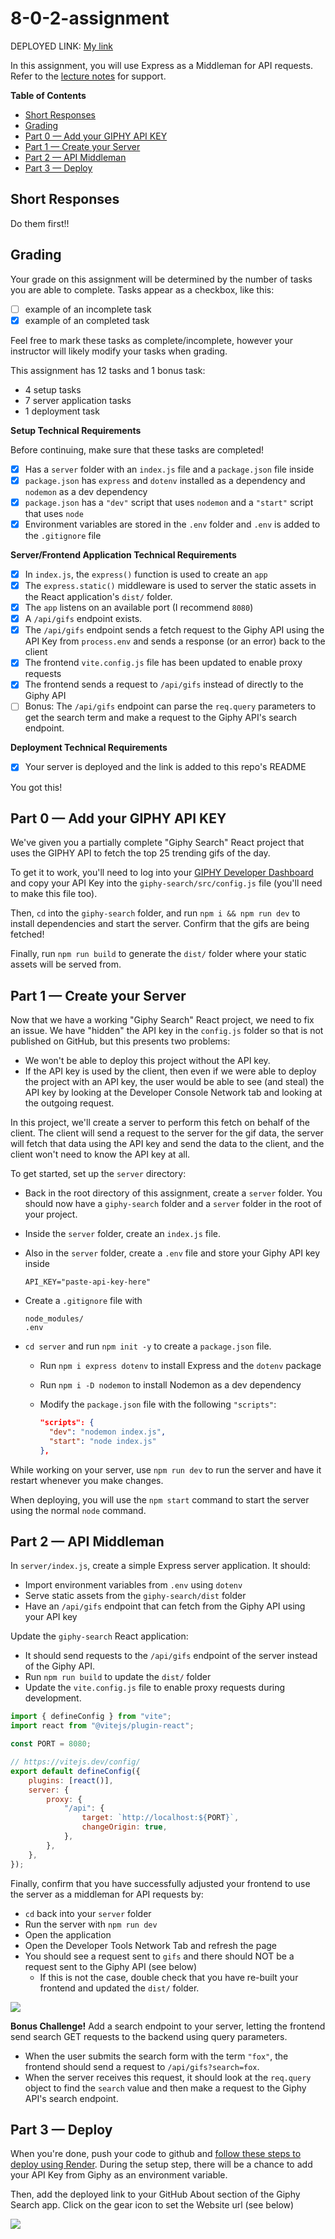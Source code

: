 <!-- @format -->

# 8-0-2-assignment

DEPLOYED LINK: [My link](https://eight-0-2-assignment-mekhi-m.onrender.com)

In this assignment, you will use Express as a Middleman for API requests. Refer to the [lecture notes](https://github.com/The-Marcy-Lab-School/8-0-2-express-api-middleman) for support.

**Table of Contents**

- [Short Responses](#short-responses)
- [Grading](#grading)
- [Part 0 — Add your GIPHY API KEY](#part-0--add-your-giphy-api-key)
- [Part 1 — Create your Server](#part-1--create-your-server)
- [Part 2 — API Middleman](#part-2--api-middleman)
- [Part 3 — Deploy](#part-3--deploy)

## Short Responses

Do them first!!

## Grading

Your grade on this assignment will be determined by the number of tasks you are able to complete. Tasks appear as a checkbox, like this:

- [ ] example of an incomplete task
- [x] example of an completed task

Feel free to mark these tasks as complete/incomplete, however your instructor will likely modify your tasks when grading.

This assignment has 12 tasks and 1 bonus task:

- 4 setup tasks
- 7 server application tasks
- 1 deployment task

**Setup Technical Requirements**

Before continuing, make sure that these tasks are completed!

- [x] Has a `server` folder with an `index.js` file and a `package.json` file inside
- [x] `package.json` has `express` and `dotenv` installed as a dependency and `nodemon` as a dev dependency
- [x] `package.json` has a `"dev"` script that uses `nodemon` and a `"start"` script that uses `node`
- [x] Environment variables are stored in the `.env` folder and `.env` is added to the `.gitignore` file

**Server/Frontend Application Technical Requirements**

- [x] In `index.js`, the `express()` function is used to create an `app`
- [x] The `express.static()` middleware is used to server the static assets in the React application's `dist/` folder.
- [x] The `app` listens on an available port (I recommend `8080`)
- [x] A `/api/gifs` endpoint exists.
- [x] The `/api/gifs` endpoint sends a fetch request to the Giphy API using the API Key from `process.env` and sends a response (or an error) back to the client
- [x] The frontend `vite.config.js` file has been updated to enable proxy requests
- [x] The frontend sends a request to `/api/gifs` instead of directly to the Giphy API
- [ ] Bonus: The `/api/gifs` endpoint can parse the `req.query` parameters to get the search term and make a request to the Giphy API's search endpoint.

**Deployment Technical Requirements**

- [x] Your server is deployed and the link is added to this repo's README

You got this!

## Part 0 — Add your GIPHY API KEY

We've given you a partially complete "Giphy Search" React project that uses the GIPHY API to fetch the top 25 trending gifs of the day.

To get it to work, you'll need to log into your [GIPHY Developer Dashboard](https://developers.giphy.com/dashboard/) and copy your API Key into the `giphy-search/src/config.js` file (you'll need to make this file too).

Then, `cd` into the `giphy-search` folder, and run `npm i && npm run dev` to install dependencies and start the server. Confirm that the gifs are being fetched!

Finally, run `npm run build` to generate the `dist/` folder where your static assets will be served from.

## Part 1 — Create your Server

Now that we have a working "Giphy Search" React project, we need to fix an issue. We have "hidden" the API key in the `config.js` folder so that is not published on GitHub, but this presents two problems:

- We won't be able to deploy this project without the API key.
- If the API key is used by the client, then even if we were able to deploy the project with an API key, the user would be able to see (and steal) the API key by looking at the Developer Console Network tab and looking at the outgoing request.

In this project, we'll create a server to perform this fetch on behalf of the client. The client will send a request to the server for the gif data, the server will fetch that data using the API key and send the data to the client, and the client won't need to know the API key at all.

To get started, set up the `server` directory:

- Back in the root directory of this assignment, create a `server` folder. You should now have a `giphy-search` folder and a `server` folder in the root of your project.
- Inside the `server` folder, create an `index.js` file.
- Also in the `server` folder, create a `.env` file and store your Giphy API key inside

  ```
  API_KEY="paste-api-key-here"
  ```

- Create a `.gitignore` file with

  ```
  node_modules/
  .env
  ```

- `cd server` and run `npm init -y` to create a `package.json` file.

  - Run `npm i express dotenv` to install Express and the `dotenv` package
  - Run `npm i -D nodemon` to install Nodemon as a dev dependency
  - Modify the `package.json` file with the following `"scripts"`:

    ```json
    "scripts": {
      "dev": "nodemon index.js",
      "start": "node index.js"
    },
    ```

While working on your server, use `npm run dev` to run the server and have it restart whenever you make changes.

When deploying, you will use the `npm start` command to start the server using the normal `node` command.

## Part 2 — API Middleman

In `server/index.js`, create a simple Express server application. It should:

- Import environment variables from `.env` using `dotenv`
- Serve static assets from the `giphy-search/dist` folder
- Have an `/api/gifs` endpoint that can fetch from the Giphy API using your API key

Update the `giphy-search` React application:

- It should send requests to the `/api/gifs` endpoint of the server instead of the Giphy API.
- Run `npm run build` to update the `dist/` folder
- Update the `vite.config.js` file to enable proxy requests during development.

```js
import { defineConfig } from "vite";
import react from "@vitejs/plugin-react";

const PORT = 8080;

// https://vitejs.dev/config/
export default defineConfig({
	plugins: [react()],
	server: {
		proxy: {
			"/api": {
				target: `http://localhost:${PORT}`,
				changeOrigin: true,
			},
		},
	},
});
```

Finally, confirm that you have successfully adjusted your frontend to use the server as a middleman for API requests by:

- `cd` back into your `server` folder
- Run the server with `npm run dev`
- Open the application
- Open the Developer Tools Network Tab and refresh the page
- You should see a request sent to `gifs` and there should NOT be a request sent to the Giphy API (see below)
  - If this is not the case, double check that you have re-built your frontend and updated the `dist/` folder.

![](./img/localhost-fetch.png)

**Bonus Challenge!**
Add a search endpoint to your server, letting the frontend send search GET requests to the backend using query parameters.

- When the user submits the search form with the term `"fox"`, the frontend should send a request to `/api/gifs?search=fox`.
- When the server receives this request, it should look at the `req.query` object to find the `search` value and then make a request to the Giphy API's search endpoint.

## Part 3 — Deploy

When you're done, push your code to github and [follow these steps to deploy using Render](https://github.com/The-Marcy-Lab-School/render-deployment-instructions). During the setup step, there will be a chance to add your API Key from Giphy as an environment variable.

Then, add the deployed link to your GitHub About section of the Giphy Search app. Click on the gear icon to set the Website url (see below)

![](./images/deployed-github.png)

